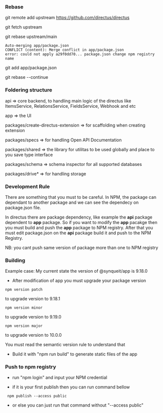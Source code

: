 ### Rebase

git remote add upstream https://github.com/directus/directus

git fetch upstream

git rebase upstream/main

```
Auto-merging app/package.json
CONFLICT (content): Merge conflict in app/package.json
error: could not apply a29f0dd70... package.json change npm registry name
```

git add app/package.json

git rebase --continue


### Foldering structure

api => core backend, to handling main logic of the directus like ItemsService, RelationsService, FieldsService, Webhook
and etc

app => the UI

packages/create-directus-extension => for scaffolding when creating extension

packages/specs => for handling Open API Documentation

packages/shared => the library for utilitas to be used globally and place to you save type interface

packages/schema => schema inspector for all supported databases

packages/drive\* => for handling storage

### Development Rule

There are something that you must to be careful. In NPM, the package can dependant to another package and we can see the
dependecy on package.json file.

In directus there are package dependency, like example the <b>api</b> package dependent to <b>app</b> package. So if you
want to modify the <b>app</b> pacakge then you must build and push the <b>app</b> package to NPM registry. After that
you must edit package.json on the <b>api</b> package build it and push to the NPM Registry.

NB: you cant push same version of package more than one to NPM registry

### Building

Example case: My current state the version of @synqueit/app is 9.18.0

- After modification of app you must upgrade your package version

```
npm version patch
```

to upgrade version to 9.18.1

```
npm version minor
```

to upgrade version to 9.19.0

```
npm version major
```

to upgrade version to 10.0.0

You must read the semantic version rule to understand that

- Build it with "npm run build" to generate static files of the app

### Push to npm registry

- run "npm login" and input your NPM credential

- if it is your first publish then you can run command bellow

```
 npm publish --access public
```

- or else you can just run that command without "--access public"
